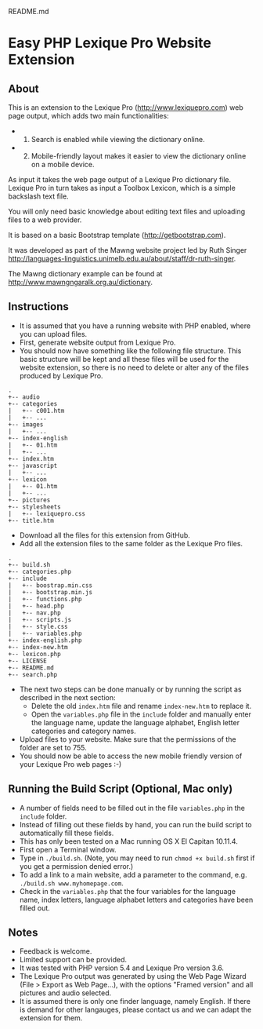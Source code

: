 README.md

# Easy PHP Lexique Pro Website Extension

## About

This is an extension to the Lexique Pro (http://www.lexiquepro.com) web page output, which adds two main functionalities: 
- 1. Search is enabled while viewing the dictionary online. 
- 2. Mobile-friendly layout makes it easier to view the dictionary online on a mobile device. 

As input it takes the web page output of a Lexique Pro dictionary file. Lexique Pro in turn takes as input a Toolbox Lexicon, which is a simple backslash text file.

You will only need basic knowledge about editing text files and uploading files to a web provider.

It is based on a basic Bootstrap template (<http://getbootstrap.com>).

It was developed as part of the Mawng website project led by Ruth Singer <http://languages-linguistics.unimelb.edu.au/about/staff/dr-ruth-singer>.

The Mawng dictionary example can be found at <http://www.mawngngaralk.org.au/dictionary>.

## Instructions

- It is assumed that you have a running website with PHP enabled, where you can upload files.
- First, generate website output from Lexique Pro. 
- You should now have something like the following file structure. This basic structure will be kept and all these files will be used for the website extension, so there is no need to delete or alter any of the files produced by Lexique Pro.

```
.
+-- audio
+-- categories
|   +-- c001.htm
|   +-- ...
+-- images
|   +-- ...
+-- index-english
|   +-- 01.htm
|   +-- ...
+-- index.htm
+-- javascript
|   +-- ...
+-- lexicon
|   +-- 01.htm
|   +-- ...
+-- pictures
+-- stylesheets
|   +-- lexiquepro.css
+-- title.htm
```

- Download all the files for this extension from GitHub.
- Add all the extension files to the same folder as the Lexique Pro files.

```
.
+-- build.sh
+-- categories.php
+-- include
|   +-- boostrap.min.css
|   +-- bootstrap.min.js
|   +-- functions.php
|   +-- head.php
|   +-- nav.php
|   +-- scripts.js
|   +-- style.css
|   +-- variables.php
+-- index-english.php
+-- index-new.htm
+-- lexicon.php
+-- LICENSE
+-- README.md
+-- search.php
```

- The next two steps can be done manually or by running the script as described in the next section:
    - Delete the old `index.htm` file and rename `index-new.htm` to replace it.
    - Open the `variables.php` file in the `include` folder and manually enter the language name, update the language alphabet, English letter categories and category names.
- Upload files to your website. Make sure that the permissions of the folder are set to 755.
- You should now be able to access the new mobile friendly version of your Lexique Pro web pages :-)

## Running the Build Script (Optional, Mac only)
- A number of fields need to be filled out in the file `variables.php` in the `include` folder.
- Instead of filling out these fields by hand, you can run the build script to automatically fill these fields.
- This has only been tested on a Mac running OS X El Capitan 10.11.4.
- First open a Terminal window.
- Type in `./build.sh`. (Note, you may need to run `chmod +x build.sh` first if you get a permission denied error.)
- To add a link to a main website, add a parameter to the command, e.g. `./build.sh www.myhomepage.com`.
- Check in the `variables.php` that the four variables for the language name, index letters, language alphabet letters and categories have been filled out.

## Notes
- Feedback is welcome.
- Limited support can be provided.
- It was tested with PHP version 5.4 and Lexique Pro version 3.6.
- The Lexique Pro output was generated by using the Web Page Wizard (File > Export as Web Page...), with the options "Framed version" and all pictures and audio selected.
- It is assumed there is only one finder language, namely English. If there is demand for other langauges, please contact us and we can adapt the extension for them.

